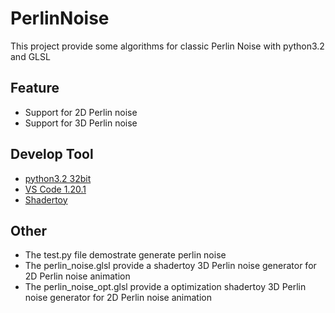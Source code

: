 # PerlinNoise
This project provide some algorithms for classic Perlin Noise with python3.2 and GLSL

## Feature
- Support for 2D Perlin noise
- Support for 3D Perlin noise

## Develop Tool
- [python3.2 32bit](https://www.python.org/download/releases/3.2/)
- [VS Code 1.20.1](https://code.visualstudio.com/)
- [Shadertoy](https://www.shadertoy.com/new)

## Other
- The test.py file demostrate generate perlin noise
- The perlin_noise.glsl provide a shadertoy 3D Perlin noise generator for 2D Perlin noise animation
- The perlin_noise_opt.glsl provide a optimization shadertoy 3D Perlin noise generator for 2D Perlin noise animation
